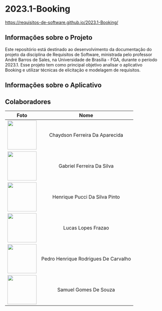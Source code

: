 # 2023.1-Booking

https://requisitos-de-software.github.io/2023.1-Booking/

## Informações sobre o Projeto

Este repositório está destinado ao desenvolvimento da documentação do projeto da disciplina de Requisitos de Software, ministrada pelo professor André Barros de Sales, na Universidade de Brasília - FGA, durante o período 2023.1. Esse projeto tem como principal objetivo analisar o aplicativo Booking e utilizar técnicas de elicitação e modelagem de requisitos.

## Informações sobre o Aplicativo

## Colaboradores

|                                     Foto                                     |                 Nome                 |
| :--------------------------------------------------------------------------: | :----------------------------------: |
|     <img src="https://github.com/chaydson.png"  style="width: 10vw">     |    Chaydson Ferreira Da Aparecida    |
|    <img src="https://github.com/oo7gabriel.png"  style="width: 10vw">    |      Gabriel Ferreira Da Silva      |
|    <img src="https://github.com/HenriPucci.png"  style="width: 10vw">    |    Henrique Pucci Da Silva Pinto    |
| <img src="https://github.com/lucaslopesfrazao.png"  style="width: 10vw"> |          Lucas Lopes Frazao          |
| <img src="https://github.com/PedroHenrique2077.png" style="width: 10vw"> | Pedro Henrique Rodrigues De Carvalho |
|   <img src="https://github.com/SamuelGSouza.png" style="width: 10vw">   |        Samuel Gomes De Souza        |
